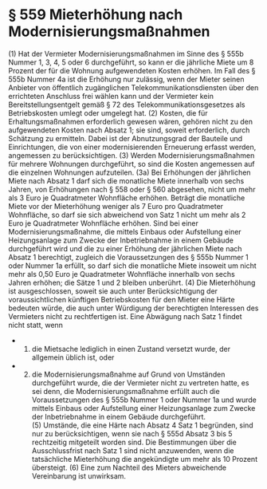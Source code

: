 # § 559 Mieterhöhung nach Modernisierungsmaßnahmen
(1) Hat der Vermieter Modernisierungsmaßnahmen im Sinne des § 555b Nummer 1, 3, 4, 5 oder 6 durchgeführt, so kann er die jährliche Miete um 8 Prozent der für die Wohnung aufgewendeten Kosten erhöhen. Im Fall des § 555b Nummer 4a ist die Erhöhung nur zulässig, wenn der Mieter seinen Anbieter von öffentlich zugänglichen Telekommunikationsdiensten über den errichteten Anschluss frei wählen kann und der Vermieter kein Bereitstellungsentgelt gemäß § 72 des Telekommunikationsgesetzes als Betriebskosten umlegt oder umgelegt hat.
(2) Kosten, die für Erhaltungsmaßnahmen erforderlich gewesen wären, gehören nicht zu den aufgewendeten Kosten nach Absatz 1; sie sind, soweit erforderlich, durch Schätzung zu ermitteln. Dabei ist der Abnutzungsgrad der Bauteile und Einrichtungen, die von einer modernisierenden Erneuerung erfasst werden, angemessen zu berücksichtigen.
(3) Werden Modernisierungsmaßnahmen für mehrere Wohnungen durchgeführt, so sind die Kosten angemessen auf die einzelnen Wohnungen aufzuteilen.
(3a) Bei Erhöhungen der jährlichen Miete nach Absatz 1 darf sich die monatliche Miete innerhalb von sechs Jahren, von Erhöhungen nach § 558 oder § 560 abgesehen, nicht um mehr als 3 Euro je Quadratmeter Wohnfläche erhöhen. Beträgt die monatliche Miete vor der Mieterhöhung weniger als 7 Euro pro Quadratmeter Wohnfläche, so darf sie sich abweichend von Satz 1 nicht um mehr als 2 Euro je Quadratmeter Wohnfläche erhöhen. Sind bei einer Modernisierungsmaßnahme, die mittels Einbaus oder Aufstellung einer Heizungsanlage zum Zwecke der Inbetriebnahme in einem Gebäude durchgeführt wird und die zu einer Erhöhung der jährlichen Miete nach Absatz 1 berechtigt, zugleich die Voraussetzungen des § 555b Nummer 1 oder Nummer 1a erfüllt, so darf sich die monatliche Miete insoweit um nicht mehr als 0,50 Euro je Quadratmeter Wohnfläche innerhalb von sechs Jahren erhöhen; die Sätze 1 und 2 bleiben unberührt.
(4) Die Mieterhöhung ist ausgeschlossen, soweit sie auch unter Berücksichtigung der voraussichtlichen künftigen Betriebskosten für den Mieter eine Härte bedeuten würde, die auch unter Würdigung der berechtigten Interessen des Vermieters nicht zu rechtfertigen ist. Eine Abwägung nach Satz 1 findet nicht statt, wenn
* 1. die Mietsache lediglich in einen Zustand versetzt wurde, der allgemein üblich ist, oder
* 2. die Modernisierungsmaßnahme auf Grund von Umständen durchgeführt wurde, die der Vermieter nicht zu vertreten hatte, es sei denn, die Modernisierungsmaßnahme erfüllt auch die Voraussetzungen des § 555b Nummer 1 oder Nummer 1a und wurde mittels Einbaus oder Aufstellung einer Heizungsanlage zum Zwecke der Inbetriebnahme in einem Gebäude durchgeführt.  
(5) Umstände, die eine Härte nach Absatz 4 Satz 1 begründen, sind nur zu berücksichtigen, wenn sie nach § 555d Absatz 3 bis 5 rechtzeitig mitgeteilt worden sind. Die Bestimmungen über die Ausschlussfrist nach Satz 1 sind nicht anzuwenden, wenn die tatsächliche Mieterhöhung die angekündigte um mehr als 10 Prozent übersteigt.
(6) Eine zum Nachteil des Mieters abweichende Vereinbarung ist unwirksam.